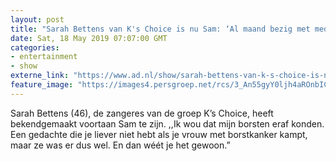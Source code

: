 ```yaml
---
layout: post
title: "Sarah Bettens van K's Choice is nu Sam: ‘Al maand bezig met medicatie’"
date: Sat, 18 May 2019 07:07:00 GMT
categories: 
- entertainment 
- show 
externe_link: "https://www.ad.nl/show/sarah-bettens-van-k-s-choice-is-nu-sam-al-maand-bezig-met-medicatie~a0da1b80/"
feature_image: "https://images4.persgroep.net/rcs/3_An55gyY0ljh4aROnbIC3WIOXM/diocontent/57242635/_fitwidth/400/?appId=21791a8992982cd8da851550a453bd7f&quality=0.7"
---
```


Sarah Bettens (46), de zangeres van de groep K’s Choice, heeft bekendgemaakt voortaan Sam te zijn. ,,Ik wou dat mijn borsten eraf konden. Een gedachte die je liever niet hebt als je vrouw met borstkanker kampt, maar ze was er dus wel. En dan wéét je het gewoon.”
